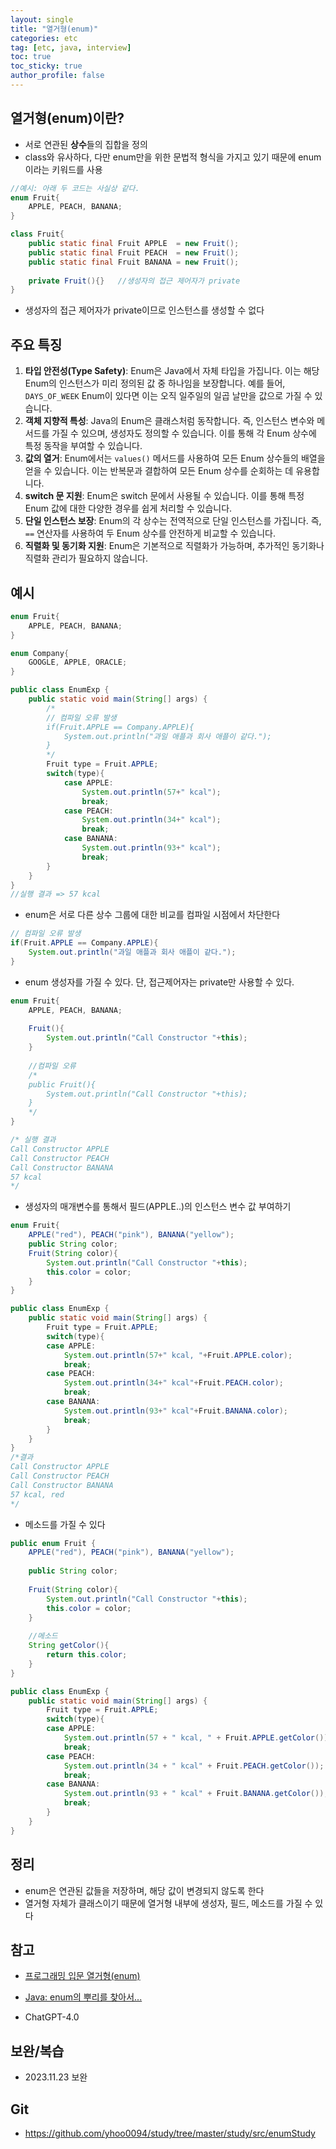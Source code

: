 ```yaml
---
layout: single
title: "열거형(enum)"
categories: etc
tag: [etc, java, interview]
toc: true
toc_sticky: true
author_profile: false
---
```

## 열거형(enum)이란?

* 서로 연관된 **상수**들의 집합을 정의
* class와 유사하다, 다만 enum만을 위한 문법적 형식을 가지고 있기 때문에 enum이라는 키워드를 사용

```java
//예시: 아래 두 코드는 사실상 같다.
enum Fruit{
    APPLE, PEACH, BANANA;
}

class Fruit{
    public static final Fruit APPLE  = new Fruit();
    public static final Fruit PEACH  = new Fruit();
    public static final Fruit BANANA = new Fruit();
    
    private Fruit(){}	//생성자의 접근 제어자가 private
}
```

* 생성자의 접근 제어자가 private이므로 인스턴스를 생성할 수 없다



## 주요 특징

1. **타입 안전성(Type Safety)**: Enum은 Java에서 자체 타입을 가집니다. 이는 해당 Enum의 인스턴스가 미리 정의된 값 중 하나임을 보장합니다. 예를 들어, `DAYS_OF_WEEK` Enum이 있다면 이는 오직 일주일의 일곱 날만을 값으로 가질 수 있습니다.
2. **객체 지향적 특성**: Java의 Enum은 클래스처럼 동작합니다. 즉, 인스턴스 변수와 메서드를 가질 수 있으며, 생성자도 정의할 수 있습니다. 이를 통해 각 Enum 상수에 특정 동작을 부여할 수 있습니다.
3. **값의 열거**: Enum에서는 `values()` 메서드를 사용하여 모든 Enum 상수들의 배열을 얻을 수 있습니다. 이는 반복문과 결합하여 모든 Enum 상수를 순회하는 데 유용합니다.
4. **switch 문 지원**: Enum은 switch 문에서 사용될 수 있습니다. 이를 통해 특정 Enum 값에 대한 다양한 경우를 쉽게 처리할 수 있습니다.
5. **단일 인스턴스 보장**: Enum의 각 상수는 전역적으로 단일 인스턴스를 가집니다. 즉, `==` 연산자를 사용하여 두 Enum 상수를 안전하게 비교할 수 있습니다.
6. **직렬화 및 동기화 지원**: Enum은 기본적으로 직렬화가 가능하며, 추가적인 동기화나 직렬화 관리가 필요하지 않습니다.



## 예시

```java
enum Fruit{
    APPLE, PEACH, BANANA;
}
```

```java
enum Company{
    GOOGLE, APPLE, ORACLE;
}
```

```java
public class EnumExp {
    public static void main(String[] args) {
        /* 
        // 컴파일 오류 발생
        if(Fruit.APPLE == Company.APPLE){
            System.out.println("과일 애플과 회사 애플이 같다.");
        }
        */
        Fruit type = Fruit.APPLE;
        switch(type){
            case APPLE:
                System.out.println(57+" kcal");
                break;
            case PEACH:
                System.out.println(34+" kcal");
                break;
            case BANANA:
                System.out.println(93+" kcal");
                break;
        }
    }
}
//실행 결과 => 57 kcal
```



* enum은 서로 다른 상수 그룹에 대한 비교를 컴파일 시점에서 차단한다

```java
// 컴파일 오류 발생
if(Fruit.APPLE == Company.APPLE){
    System.out.println("과일 애플과 회사 애플이 같다.");
}
```



* enum 생성자를 가질 수 있다. 단, 접근제어자는 private만 사용할 수 있다.

```java
enum Fruit{
    APPLE, PEACH, BANANA;
    
    Fruit(){
        System.out.println("Call Constructor "+this);
    }
    
    //컴파일 오류
    /*
    public Fruit(){
        System.out.println("Call Constructor "+this);
    }
    */
}

/* 실행 결과
Call Constructor APPLE
Call Constructor PEACH
Call Constructor BANANA
57 kcal
*/
```



* 생성자의 매개변수를 통해서 필드(APPLE..)의 인스턴스 변수 값 부여하기

```java
enum Fruit{
    APPLE("red"), PEACH("pink"), BANANA("yellow");
    public String color;
    Fruit(String color){
        System.out.println("Call Constructor "+this);
        this.color = color;
    }
}
```

```java
public class EnumExp {
	public static void main(String[] args) {
        Fruit type = Fruit.APPLE;
        switch(type){
        case APPLE:
            System.out.println(57+" kcal, "+Fruit.APPLE.color);
            break;
        case PEACH:
            System.out.println(34+" kcal"+Fruit.PEACH.color);
            break;
        case BANANA:
            System.out.println(93+" kcal"+Fruit.BANANA.color);
            break;
        }
	}  
}
/*결과
Call Constructor APPLE
Call Constructor PEACH
Call Constructor BANANA
57 kcal, red
*/
```



* 메소드를 가질 수 있다

```java
public enum Fruit {
    APPLE("red"), PEACH("pink"), BANANA("yellow");
	
	public String color;
    
	Fruit(String color){
        System.out.println("Call Constructor "+this);
        this.color = color;
    }
	
	//메소드
    String getColor(){
        return this.color;
    }	    
}
```

```java
public class EnumExp {
	public static void main(String[] args) {
        Fruit type = Fruit.APPLE;
        switch(type){
        case APPLE:
            System.out.println(57 + " kcal, " + Fruit.APPLE.getColor());	//getColor 메소드 사용
            break;
        case PEACH:
            System.out.println(34 + " kcal" + Fruit.PEACH.getColor());
            break;
        case BANANA:
            System.out.println(93 + " kcal" + Fruit.BANANA.getColor());
            break;
        }     
	}
}
```



## 정리

* enum은 연관된 값들을 저장하며, 해당 값이 변경되지 않도록 한다
* 열거형 자체가 클래스이기 때문에 열거형 내부에 생성자, 필드, 메소드를 가질 수 있다



## 참고

* <a href="https://www.opentutorials.org/course/2517/14151" target="_blank">프로그래밍 입문 열거형(enum)</a>
* <a href="https://www.nextree.co.kr/p11686/" target="_blank">Java: enum의 뿌리를 찾아서...</a>

* ChatGPT-4.0



## 보완/복습

* 2023.11.23 보완



## Git

* <a href="https://github.com/yhoo0094/study/tree/master/study/src/enumStudy" target="_blank">https://github.com/yhoo0094/study/tree/master/study/src/enumStudy</a>

